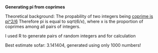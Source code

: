 **Generating pi from coprimes**


Theoretical background:
The propability of two integers being [coprime is pi^2/6](http://www.cut-the-knot.org/m/Probability/TwoCoprime.shtml)
Therefore pi is equal to sqrt(6/x), where x is the proportion of coprimes among all pairs of integers.


I used R to generate pairs of random integers and for calculation


Best estimate sofar: 3.141404, generated using only 1000 numbers! 
